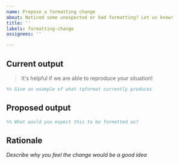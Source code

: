```yaml
---
name: Propose a formatting change
about: Noticed some unexpected or bad formatting? Let us know!
title: ''
labels: formatting-change
assignees: ''

---
```


## Current output

> It's helpful if we are able to reproduce your situation!

```erlang
%% Give an example of what tqformat currently produces
```

## Proposed output

```erlang
%% What would you expect this to be formatted as?
```

## Rationale

_Describe *why* you feel the change would be a good idea_
